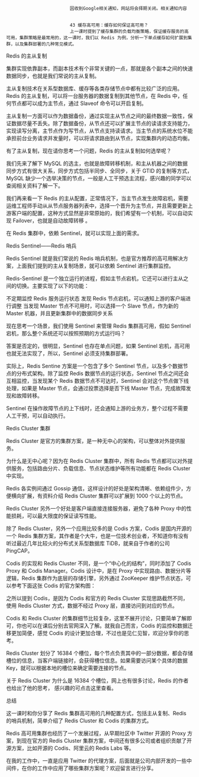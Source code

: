 
                            
                            因收到Google相关通知，网站将会择期关闭。相关通知内容
                            
                            
                            43 缓存高可用：缓存如何保证高可用？
                            上一课时提到了缓存集群的负载均衡策略，保证缓存服务的高可用，集群策略是最常用的，这一课时，我们以 Redis 为例，分析一下单点缓存如何扩展到集群，以及集群部署的几种常见模式。

Redis 的主从复制

集群实现依靠副本，而副本技术有个非常关键的一点，那就是各个副本之间的快速数据同步，也就是我们常说的主从复制。

主从复制技术在关系型数据库、缓存等各类存储节点中都有比较广泛的应用。Redis 的主从复制，可以将一台服务器的数据复制到其他节点，在 Redis 中，任何节点都可以成为主节点，通过 Slaveof 命令可以开启复制。

主从复制一方面可以作为数据备份，通过实现主从节点之间的最终数据一致性，保证数据尽量不丢失。除了数据备份，从节点还可以扩展主节点的读请求支持能力，实现读写分离，主节点作为写节点，从节点支持读请求。当主节点的系统水位不能承担前台业务请求并发量时，可以将请求路由到从节点，实现集群内的动态均衡。

有了主从复制，现在请你思考一个问题，Redis 的主从复制如何选举呢？

我们先来了解下 MySQL 的选主，也就是故障转移机制，和主从机器之间的数据同步方式有很大关系，同步方式包括半同步、全同步，关于 GTID 的复制等方式，MySQL 缺少一个选举决策的节点，一般是人工干预选主流程，感兴趣的同学可以查阅相关资料了解一下。

我们再来看一下 Redis 的主从配置，正常情况下，当主节点发生故障宕机，需要运维工程师手动从从节点服务器列表中，选择一个晋升为主节点，并且需要更新上游客户端的配置，这种方式显然是非常原始的，我们希望有一个机制，可以自动实现 Failover，也就是自动故障转移 。

在 Redis 集群中，依赖 Sentinel，就可以实现上面的需求。

Redis Sentinel——Redis 哨兵

Redis Sentinel 就是我们常说的 Redis 哨兵机制，也是官方推荐的高可用解决方案，上面我们提到的主从复制场景，就可以依赖 Sentinel 进行集群监控。

Redis-Sentinel 是一个独立运行的进程，假如主节点宕机，它还可以进行主从之间的切换。主要实现了以下的功能：


不定期监控 Redis 服务运行状态
发现 Redis 节点宕机，可以通知上游的客户端进行调整
当发现 Master 节点不可用时，可以选择一个 Slave 节点，作为新的 Master 机器，并且更新集群中的数据同步关系


现在思考一个场景，我们使用 Sentinel 来管理 Redis 集群高可用，假如 Sentinel 宕机，那么整个系统还可以按照预期的方式运行吗？

答案是否定的，很明显，Sentinel 也存在单点问题，如果 Sentinel 宕机，高可用也就无法实现了，所以，Sentinel 必须支持集群部署。

实际上，Redis Sentine 方案是一个包含了多个 Sentinel 节点，以及多个数据节点的分布式架构。除了监控 Redis 数据节点的运行状态，Sentinel 节点之间还会互相监控，当发现某个 Redis 数据节点不可达时，Sentinel 会对这个节点做下线处理，如果是 Master 节点，会通过投票选择是否下线 Master 节点，完成故障发现和故障转移。

Sentinel 在操作故障节点的上下线时，还会通知上游的业务方，整个过程不需要人工干预，可以自动执行。

Redis Cluster 集群

Redis Cluster 是官方的集群方案，是一种无中心的架构，可以整体对外提供服务。



为什么是无中心呢？因为在 Redis Cluster 集群中，所有 Redis 节点都可以对外提供服务，包括路由分片、负载信息、节点状态维护等所有功能都在 Redis Cluster 中实现。

Redis 各实例间通过 Gossip 通信，这样设计的好处是架构清晰、依赖组件少，方便横向扩展，有资料介绍 Redis Cluster 集群可以扩展到 1000 个以上的节点。

Redis Cluster 另外一个好处是客户端直接连接服务器，避免了各种 Proxy 中的性能损耗，可以最大限度的保证读写性能。

除了 Redis Cluster，另外一个应用比较多的是 Codis 方案，Codis 是国内开源的一个 Redis 集群方案，其作者是个大牛，也是一位技术创业者，不知道你有没有听过最近几年比较火的分布式关系型数据库 TiDB，就来自于作者的公司 PingCAP。

Codis 的实现和 Redis Cluster 不同，是一个“中心化的结构”，同时添加了 Codis Proxy 和 Codis Manager。Codis 设计中，是在 Proxy 中实现路由、数据分片等逻辑，Redis 集群作为底层的存储引擎，另外通过 ZooKeeper 维护节点状态，可以参考下面这张 Codis 的官方架构图：



之所以提到 Codis，是因为 Codis 和官方的 Redis Cluster 实现思路截然不同，使用 Redis Cluster 方式，数据不经过 Proxy 层，直接访问到对应的节点。

Codis 和 Redis Cluster 的集群细节比较复杂，这里不展开讨论，只要简单了解即可，你也可以在课后分别去官网深入了解。就我自己而言，Codis 的监控和数据迁移更加简便，感觉 Codis 的设计更加合理，不过也是见仁见智，欢迎分享你的思考。

Redis Cluster 划分了 16384 个槽位，每个节点负责其中的一部分数据，都会存储槽位的信息，当客户端链接时，会获得槽位信息。如果需要访问某个具体的数据 Key，就可以根据本地的槽位来确定需要连接的节点。

关于 Redis Cluster 为什么是 16384 个槽位，网上也有很多讨论，Redis 的作者也给出了他的思考， 感兴趣的可点击这里查看。

总结

这一课时和你分享了 Redis 集群高可用的几种配置方式，包括主从复制、Redis 的哨兵机制，简单介绍了 Redis Cluster 和 Codis 的集群方式。

Redis 高可用集群也经历了一个发展过程，从早期社区中 Twitter 开源的 Proxy 方案，到现在官方的 Redis Cluster 集群方案，中间还有很多公司或者组织贡献了开源方案，比如开源的 Codis、阿里云的 Redis Labs 等。

在我的工作中，一直是应用 Twitter 的代理方案，后面就是公司内部开发的一些中间件，在你的工作中应用了哪些集群方案呢？欢迎留言进行分享。

                        
                        
                            